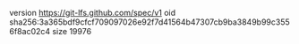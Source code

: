 version https://git-lfs.github.com/spec/v1
oid sha256:3a365bdf9cfcf709097026e92f7d41564b47307cb9ba3849b99c3556f8ac02c4
size 19976

